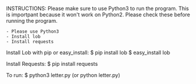 INSTRUCTIONS:
	Please make sure to use Python3 to
	run the program. This is importpant
	because it won't work on Python2.
	Please check these before running
	the program.

	- Please use Python3
	- Install lob
	- Install requests

Install Lob with pip or easy_install:
	$ pip install lob
	$ easy_install lob

Install Requests:
	$ pip install requests

To run:
	$ python3 letter.py
	(or python letter.py)